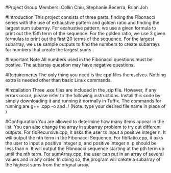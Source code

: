 #Project Group Members: Collin Chiu, Stephanie Becerra, Brian Joh

#Introduction 
This project consists of three parts: finding the Fibonacci series with the use of exhaustive pattern and golden ratio and finding the largest sum subarray. For exahustive pattern, we use a given formula to print out the 15th term of the sequence. For the golden ratio, we use 3 given formulas to print out the first 20 terms of the sequence. For the largest subarray, we use sample outputs to find the numbers to create subarrays for numbers that create the largest sums

#Important Note 
All numbers used in the Fibonacci questions must be postive. The subarray question may have negative questions.

#Requirements 
The only thing you need is the cpp files themselves. Nothing extra is needed other than basic Linux commands.

#Installation 
 Three .exe files are included in the .zip file. However, if any errors occur, please refer to the following instructions. Install this code by simply downloading it and running it normally in Tuffix. The commands for running are g++ <FILENAME>.cpp -o <FILENAME> and ./<FILENAME>
(Note: type your desired file name in place of <FILENAME>)

#Configuration 
You are allowed to determine how many items appear in the list. You can also change the array in subarray problem to try out different outputs.
For fibRecursive.cpp, it asks the user to input a positive integer n. It will output the nth term in the Fibonacci Sequence.
For fibRatio.cpp, it asks the user to input a positive integer p, and positive integer n. p should be less than n. It will output the Fibnoacci sequence starting at the pth term up until the nth term.
For sumArray.cpp, the user can put in an array of several values and in any order. In doing so, the program will create a subarray of the highest sums from the orignal array.
